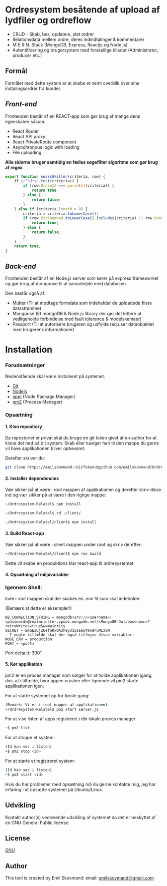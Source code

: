 # Ordresystem besåtende af upload af lydfiler og ordreflow

* CRUD - Skab, læs, opdatere, slet ordrer
* Relationsdata mellem ordre, deres indindtalinger & kommentarer
* M.E.R.N. Stack (MongoDB, Express, Reactjs og Node.js)
* Autentificering og brugersystem med forskellige tillader (Administrator, producer etc.)

## Formål

Formålet med dette system er at skabe et nemt overblik over sine indtalingsordrer fra kunder.

## *Front-end*

Frontenden består af en REACT-app som gør brug af mange dens egenskaber såsom:
- React Router
- React API proxy
- React PrivateRoute component
- Asynchronous logic with loading
- File uploading

**Alle siderne bruger samtidig en fælles søgefilter algoritme som gør brug af regex**

```javascript
export function searchFilter(criteria, row) {
    if (/^\d+$/.test(criteria)) {
        if (row.OrdreId === parseInt(criteria)) {
            return true
        } else {
            return false;
        }
    } else if (criteria.length > 0) {
        criteria = criteria.toLowerCase();
        if (row.Virksomhed.toLowerCase().includes(criteria) || row.Kundenavn.toLowerCase().includes(criteria) || row.ValgteSpeaker.toLowerCase().includes(criteria)) {
            return true;
        } else {
            return false;
        }
    }
    return true;
}
```

## *Back-end*

Frontenden består af en Node.js server som kører på express frameworket og gør brug af mongoose til at samarbejde med databasen.

Den består også af:
- Multer (Til at modtage formdata som indeholder de uploadede filers datastrømme)
- Mongoose (Et mongoDB & Node.js library der gør det lettere at vedligeholde forbindelse med fault tolerance & modelskemaer)
- Passport (Til at autorisere brugeren og udfylde req.user dataobjektet med brugerens informationer)

# Installation
### Forudsætninger
Nedenstående skal være installeret på systemet.
- [Git](https://git-scm.com/)
- [Nodejs](https://nodejs.org/)
- [npm](https://www.npmjs.com/) (Node Package Manager)
- [pm2](https://pm2.keymetrics.io/) (Process Manager)

### Opsætning
#### **1. Klon repository**

Da repostoriet er privat skal du bruge en git token givet af en author for at klone det ned på dit system.
Skab eller naviger hen til den mappe du gerne vil have applikationen bliver opbevaret.

Derefter skriver du:
```bash
git clone https://emilskovmand:<GitToken>@github.com/emilskovmand/Ordresystem-Relatel.git
```
#### **2. Installer dependencies**

Vær sikker på at være i root mappen af applikationen og derefter skriv disse ind og vær sikker på at være i den rigtige mappe:
```bash
~/Ordresystem-Relatel$ npm install

~/Ordresystem-Relatel$ cd .client/

~/Ordresystem-Relatel/client$ npm install
```

#### **3. Build React-app**

Vær sikker på at være i client mappen under root og skriv derefter:
```bash
~/Ordresystem-Relatel/client$ npm run build
```
Dette vil skabe en produktions klar react-app til ordresystemet

#### **4. Opsætning af miljøvariabler**

### Igennem Shell:
Inde i root mappen skal der skabes en *.env* fil som skal indeholde:

(Bemærk at dette er eksempler!)
```
DB_CONNECTION_STRING = mongodb+srv://<username>:<password>@realmcluster.cpuwi.mongodb.net/<MongoDB-Databasenavn>?retryWrites=true&w=majority
SECRET = EKGEZUjZ6efnRxOA3hey31SsE6wt9xWruMLzvM
- I nogle tilfælde skal der også tilføjes disse variabler:
NODE_ENV = production
PORT = <port> 
```
Port default: 3001

#### **5. Kør applikation**

pm2 er en proces manager som sørger for at holde applikationen igang; dvs. at i tilfælde, hvor appen crasher eller lignende vil pm2 starte applikationen igen.

For at starte systemet op for første gang:
```bash
(Bemærk: Vi er i root mappen af applikationen)
~/Ordresystem-Relatel$ pm2 start server.js
```
For at vise listen af apps registreret i din lokale proces manager:
```bash
~$ pm2 list
```
For at stoppe et system:
```bash
(Id kan ses i listen)
~$ pm2 stop <id>
```
For at starte et registreret system:
```bash
(Id kan ses i listen)
~$ pm2 start <id>
```

Hvis du har problemer med opsætning må du gerne kontakte mig, jeg har erfaring i at opsætte systemet på Ubuntu/Linux.

## Udvikling
Kontakt author(s) vedrørende udvikling af systemet da det er beskyttet af en GNU General Public license.

## License
[GNU](https://www.gnu.org/licenses/gpl-3.0.html)

## Author
This tool is created by Emil Skovmand: email: emilskovmand@gmail.com
